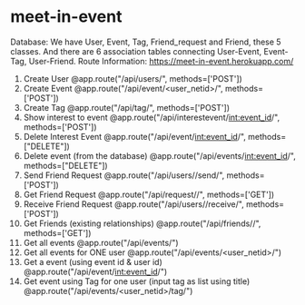# meet-in-event
Database:
  We have User, Event, Tag, Friend_request and Friend, these 5 classes.  And there are 6 association tables connecting User-Event, Event-Tag, User-Friend.
Route Information:
  https://meet-in-event.herokuapp.com/
1. Create User
@app.route("/api/users/", methods=['POST'])
2. Create Event 
@app.route("/api/event/<user_netid>/", methods=['POST'])
3. Create Tag
@app.route("/api/tag/", methods=['POST'])
4. Show interest to event
@app.route("/api/interestevent/<int:event_id>/", methods=['POST'])
5. Delete Interest Event
@app.route("/api/event/<int:event_id>/", methods=["DELETE"])
6. Delete event (from the database)
@app.route("/api/events/<int:event_id>/", methods=["DELETE"])
7. Send Friend Request 
@app.route("/api/users/<netid>/send/", methods=['POST'])
8. Get Friend Request
@app.route("/api/request/<netid>/", methods=['GET'])
9. Receive Friend Request
@app.route("/api/users/<netid>/receive/", methods=['POST'])
10. Get Friends (existing relationships)
@app.route("/api/friends/<netid>/", methods=['GET'])
11. Get all events
@app.route("/api/events/")
12. Get all events for ONE user
@app.route("/api/events/<user_netid>/")
13. Get a event (using event id & user id)
@app.route("/api/event/<int:event_id>/")
14. Get event using Tag for one user (input tag as list using title)
@app.route("/api/events/<user_netid>/tag/")
